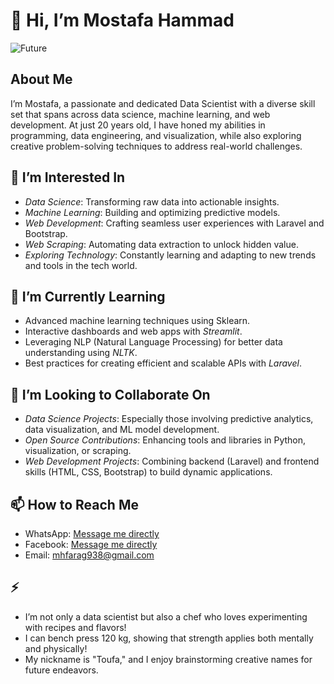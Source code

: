 # 👋 Hi, I’m Mostafa Hammad  
![Future]()
## About Me  
I’m Mostafa, a passionate and dedicated Data Scientist with a diverse skill set that spans across data science,
machine learning, and web development. At just 20 years old, I have honed my abilities in programming, 
data engineering, and visualization, while also exploring creative problem-solving techniques to address real-world challenges.  

## 👀 I’m Interested In  
- *Data Science*: Transforming raw data into actionable insights.  
- *Machine Learning*: Building and optimizing predictive models.  
- *Web Development*: Crafting seamless user experiences with Laravel and Bootstrap.  
- *Web Scraping*: Automating data extraction to unlock hidden value.  
- *Exploring Technology*: Constantly learning and adapting to new trends and tools in the tech world.  

## 🌱 I’m Currently Learning  
- Advanced machine learning techniques using Sklearn.  
- Interactive dashboards and web apps with *Streamlit*.  
- Leveraging NLP (Natural Language Processing) for better data understanding using *NLTK*.  
- Best practices for creating efficient and scalable APIs with *Laravel*.  

## 💞 I’m Looking to Collaborate On  
- *Data Science Projects*: Especially those involving predictive analytics, data visualization, and ML model development.  
- *Open Source Contributions*: Enhancing tools and libraries in Python, visualization, or scraping.  
- *Web Development Projects*: Combining backend (Laravel) and frontend skills (HTML, CSS, Bootstrap) to build dynamic applications.  

## 📫 How to Reach Me  
- WhatsApp: [Message me directly](https://wa.me/01154079827)  
- Facebook: [Message me directly](https://www.facebook.com/share/X3dkSH6LpFqadSQ3/?mibextid=qi2Omg)
- Email: mhfarag938@gmail.com  

## ⚡
- I’m not only a data scientist but also a chef who loves experimenting with recipes and flavors!  
- I can bench press 120 kg, showing that strength applies both mentally and physically!  
- My nickname is "Toufa," and I enjoy brainstorming creative names for future endeavors.
